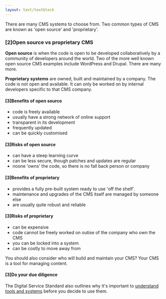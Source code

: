 ```yaml
---
layout: text/textblock
---
```

There are many CMS systems to choose from. Two common types of CMS are known as 'open source' and 'proprietary'.

### [2]Open source vs proprietary CMS
**Open source** is when the code is open to be developed collaboratively by a community of developers around the world. Two of the more well known open source CMS examples include WordPress and Drupal. There are many more. 

**Proprietary systems** are owned, built and maintained by a company. The code is not open and available. It can only be worked on by internal developers specific to that CMS company.

#### [3]Benefits of open source
- code is freely available
- usually have a strong network of online support
- transparent in its development
- frequently updated
- can be quickly customised

#### [3]Risks of open source
- can have a steep learning curve
- can be less secure, though patches and updates are regular 
- noone 'owns' the code, so there is no fall back person or company

#### [3]Benefits of proprietary
- provides a fully pre-built system ready to use 'off the shelf'.
- maintenance and upgrades of the CMS itself are managed by someone else
- are usually quite robust and reliable

#### [3]Risks of proprietary
- can be expensive
- code cannot be freely worked on outise of the company who own the CMS
- you can be locked into a system
- can be costly to move away from

You should also consider who will build and maintain your CMS? Your CMS is a tool for managing content. 

#### [3]Do your due diligence

The Digital Service Standard also outlines why it's important to [understand tools and systems](/digital-service-standard/4-tools-and-systems/) before you decide to use them.
